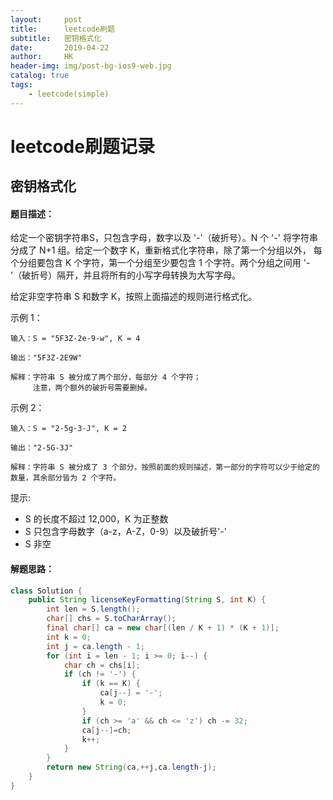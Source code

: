```yaml
---
layout:     post
title:      leetcode刷题
subtitle:   密钥格式化
date:       2019-04-22
author:     HK
header-img: img/post-bg-ios9-web.jpg
catalog: true
tags:
    - leetcode(simple)
---
```

# leetcode刷题记录
## 密钥格式化

#### 题目描述：
给定一个密钥字符串S，只包含字母，数字以及 '-'（破折号）。N 个 '-' 将字符串分成了 N+1 组。给定一个数字 K，重新格式化字符串，除了第一个分组以外，
每个分组要包含 K 个字符，第一个分组至少要包含 1 个字符。两个分组之间用 '-'（破折号）隔开，并且将所有的小写字母转换为大写字母。

给定非空字符串 S 和数字 K，按照上面描述的规则进行格式化。

示例 1：

    输入：S = "5F3Z-2e-9-w", K = 4

    输出："5F3Z-2E9W"

    解释：字符串 S 被分成了两个部分，每部分 4 个字符；
         注意，两个额外的破折号需要删掉。
示例 2：

    输入：S = "2-5g-3-J", K = 2

    输出："2-5G-3J"

    解释：字符串 S 被分成了 3 个部分，按照前面的规则描述，第一部分的字符可以少于给定的数量，其余部分皆为 2 个字符。


提示:

* S 的长度不超过 12,000，K 为正整数
* S 只包含字母数字（a-z，A-Z，0-9）以及破折号'-'
* S 非空
 

#### 解题思路：

```java
class Solution {
    public String licenseKeyFormatting(String S, int K) {
        int len = S.length();
        char[] chs = S.toCharArray();
        final char[] ca = new char[(len / K + 1) * (K + 1)];
        int k = 0;
        int j = ca.length - 1;
        for (int i = len - 1; i >= 0; i--) {
            char ch = chs[i];
            if (ch != '-') {
                if (k == K) {
                    ca[j--] = '-';
                    k = 0;
                }
                if (ch >= 'a' && ch <= 'z') ch -= 32;
                ca[j--]=ch;
                k++;
            }
        }
        return new String(ca,++j,ca.length-j);
    }
}

```
